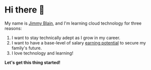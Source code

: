 # Hi there 👋

My name is [Jimmy Blain](www.linkedin.com/in/glajummyb), and I'm learning cloud technology for three reasons:

1. I want to stay technically adept as I grow in my career.
2. I want to have a base-level of salary [earning potential](https://www.glassdoor.com/Salaries/atlanta-ga-cloud-architect-salary-SRCH_IL.0,10_IM52_KO11,26.htm) to secure my family's future.
3. I love technology and learning!

**Let's get this thing started!**


<!--
**jimmyblain/jimmyblain** is a ✨ _special_ ✨ repository because its `README.md` (this file) appears on your GitHub profile.

Here are some ideas to get you started:

- 🔭 I’m currently working on ...
- 🌱 I’m currently learning ...
- 👯 I’m looking to collaborate on ...
- 🤔 I’m looking for help with ...
- 💬 Ask me about ...
- 📫 How to reach me: ...
- 😄 Pronouns: ...
- ⚡ Fun fact: ...
-->
